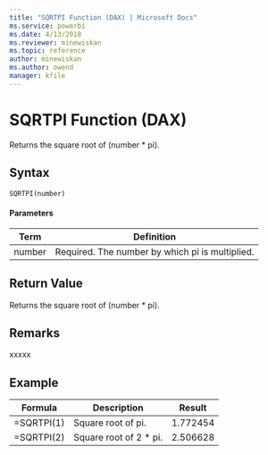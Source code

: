 ```yaml
---
title: "SQRTPI Function (DAX) | Microsoft Docs"
ms.service: powerbi
ms.date: 4/13/2018
ms.reviewer: minewiskan
ms.topic: reference
author: minewiskan
ms.author: owend
manager: kfile
---
```

# SQRTPI Function (DAX)
Returns the square root of (number * pi).  
  
## Syntax  
  
```  
SQRTPI(number)  
```  
  
#### Parameters  
  
|Term|Definition|  
|--------|--------------|  
|number|Required. The number by which pi is multiplied.|  
  
## Return Value  
Returns the square root of (number * pi).  
  
## Remarks  
xxxxx  
  
## Example  
  
|Formula|Description|Result|  
|-----------|---------------|----------|  
|=SQRTPI(1)|Square root of pi.|1.772454|  
|=SQRTPI(2)|Square root of 2 * pi.|2.506628|  
  
